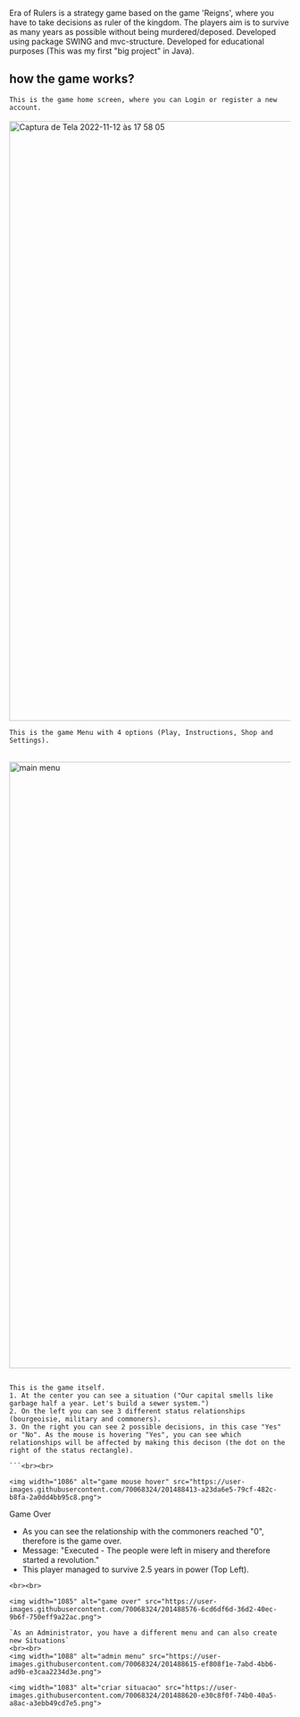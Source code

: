 Era of Rulers is a strategy game based on the game 'Reigns', where you have to take decisions as ruler of the kingdom. The players aim is to survive as many years as possible without being murdered/deposed.
Developed using package SWING and mvc-structure.
Developed for educational purposes (This was my first "big project" in Java).

## how the game works?

`This is the game home screen, where you can Login or register a new account.`<br><br>
<img width="1072" alt="Captura de Tela 2022-11-12 às 17 58 05" src="https://user-images.githubusercontent.com/70068324/201487836-027e12e6-89ce-4038-bc7c-ee5eb5425e6c.png">

`This is the game Menu with 4 options (Play, Instructions, Shop and Settings).`<br><br>

<img width="1084" alt="main menu" src="https://user-images.githubusercontent.com/70068324/201487924-32eda6f0-d600-41f9-a566-802db976fcb0.png">

```

This is the game itself.
1. At the center you can see a situation ("Our capital smells like garbage half a year. Let's build a sewer system.")
2. On the left you can see 3 different status relationships (bourgeoisie, military and commoners).
3. On the right you can see 2 possible decisions, in this case "Yes" or "No". As the mouse is hovering "Yes", you can see which relationships will be affected by making this decison (the dot on the right of the status rectangle).

```<br><br>

<img width="1086" alt="game mouse hover" src="https://user-images.githubusercontent.com/70068324/201488413-a23da6e5-79cf-482c-b8fa-2a0dd4bb95c8.png">

```
Game Over
- As you can see the relationship with the commoners reached "0", therefore is the game over.
- Message: "Executed - The people were left in misery and therefore started a revolution."
- This player managed to survive 2.5 years in power (Top Left).
```
<br><br>

<img width="1085" alt="game over" src="https://user-images.githubusercontent.com/70068324/201488576-6cd6df6d-36d2-40ec-9b6f-750eff9a22ac.png">

`As an Administrator, you have a different menu and can also create new Situations`
<br><br>
<img width="1088" alt="admin menu" src="https://user-images.githubusercontent.com/70068324/201488615-ef808f1e-7abd-4bb6-ad9b-e3caa2234d3e.png">

<img width="1083" alt="criar situacao" src="https://user-images.githubusercontent.com/70068324/201488620-e30c8f0f-74b0-40a5-a8ac-a3ebb49cd7e5.png">
